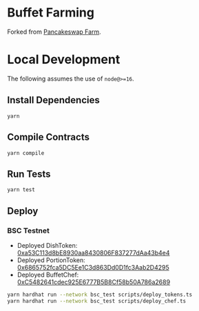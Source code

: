 # Buffet Farming

Forked from [Pancakeswap Farm][1].

# Local Development

The following assumes the use of `node@>=16`.

## Install Dependencies

`yarn`

## Compile Contracts

`yarn compile`

## Run Tests

`yarn test`

## Deploy

### BSC Testnet
- Deployed DishToken: [0xa53C113d8bE8930aa8430806F837277dAa43b4e4][2]
- Deployed PortionToken: [0x6865752fca5DC5Ee1C3d863Dd0D1fc3Aab2D4295][3]
- Deployed BuffetChef: [0xC5482641cdec925E6777B5B8Cf58b50A786a2689][4]

```sh
yarn hardhat run --network bsc_test scripts/deploy_tokens.ts
yarn hardhat run --network bsc_test scripts/deploy_chef.ts
```

[1]: https://github.com/pancakeswap/pancake-farm
[2]: https://testnet.bscscan.com/address/0xa53C113d8bE8930aa8430806F837277dAa43b4e4#code
[3]: https://testnet.bscscan.com/address/0x6865752fca5DC5Ee1C3d863Dd0D1fc3Aab2D4295#code
[4]: https://testnet.bscscan.com/address/0xC5482641cdec925E6777B5B8Cf58b50A786a2689#code
